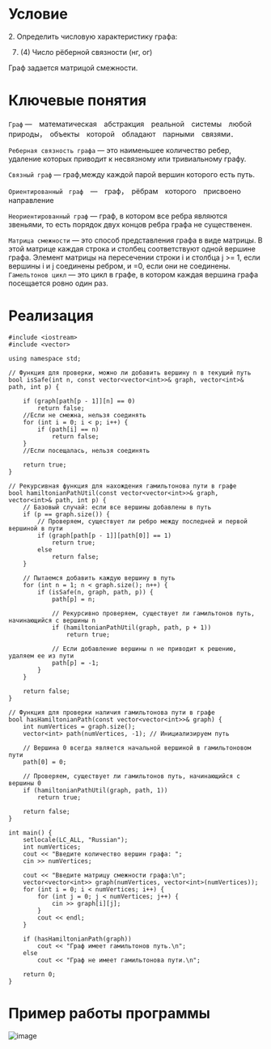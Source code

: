 # Условие
<p>2. Определить числовую характеристику графа:</p>
 
   7. (4) Число рёберной связности (нг, ог)

Граф задается матрицой смежности.
# Ключевые понятия 
`Граф` —　математическая　абстракция　реальной　системы　любой　природы，　объекты　которой　обладают　парными　связями．

`Реберная связность графа` — это наименьшее количество ребер, удаление которых приводит к несвязному или тривиальному графу.

`Связный граф` — граф,между каждой парой вершин которого есть путь.

﻿`Ориентированный　граф`　—　граф，　рёбрам　которого　присвоено　направление
 
`Неориентированный граф` — граф, в котором все ребра являются звеньями, то есть порядок двух концов ребра графа не существенен.

`Матрица смежности` — это способ представления графа в виде матрицы. В этой матрице каждая строка и столбец соответствуют одной вершине графа. Элемент матрицы на пересечении строки i и столбца j >= 1, если вершины i и j соединены ребром, и =0, если они не соединены.
`Гамельтонов цикл` — это цикл в графе, в котором каждая вершина графа посещается ровно один раз. 
# Реализация
```
#include <iostream>
#include <vector>

using namespace std;

// Функция для проверки, можно ли добавить вершину n в текущий путь
bool isSafe(int n, const vector<vector<int>>& graph, vector<int>& path, int p) {

    if (graph[path[p - 1]][n] == 0)
        return false;
    //Если не смежна, нельзя соединять
    for (int i = 0; i < p; i++) {
        if (path[i] == n)
            return false;
    }
    //Если посещалась, нельзя соединять

    return true;
}

// Рекурсивная функция для нахождения гамильтонова пути в графе
bool hamiltonianPathUtil(const vector<vector<int>>& graph, vector<int>& path, int p) {
    // Базовый случай: если все вершины добавлены в путь
    if (p == graph.size()) {
        // Проверяем, существует ли ребро между последней и первой вершиной в пути
        if (graph[path[p - 1]][path[0]] == 1)
            return true;
        else
            return false;
    }

    // Пытаемся добавить каждую вершину в путь
    for (int n = 1; n < graph.size(); n++) {
        if (isSafe(n, graph, path, p)) {
            path[p] = n;

            // Рекурсивно проверяем, существует ли гамильтонов путь, начинающийся с вершины n
            if (hamiltonianPathUtil(graph, path, p + 1))
                return true;

            // Если добавление вершины n не приводит к решению, удаляем ее из пути
            path[p] = -1;
        }
    }

    return false;
}

// Функция для проверки наличия гамильтонова пути в графе
bool hasHamiltonianPath(const vector<vector<int>>& graph) {
    int numVertices = graph.size();
    vector<int> path(numVertices, -1); // Инициализируем путь

    // Вершина 0 всегда является начальной вершиной в гамильтоновом пути
    path[0] = 0;

    // Проверяем, существует ли гамильтонов путь, начинающийся с вершины 0
    if (hamiltonianPathUtil(graph, path, 1))
        return true;

    return false;
}

int main() {
    setlocale(LC_ALL, "Russian");
    int numVertices;
    cout << "Введите количество вершин графа: ";
    cin >> numVertices;

    cout << "Введите матрицу смежности графа:\n";
    vector<vector<int>> graph(numVertices, vector<int>(numVertices));
    for (int i = 0; i < numVertices; i++) {
        for (int j = 0; j < numVertices; j++) {
            cin >> graph[i][j];
        }
        cout << endl;
    }

    if (hasHamiltonianPath(graph))
        cout << "Граф имеет гамильтонов путь.\n";
    else
        cout << "Граф не имеет гамильтонова пути.\n";

    return 0;
}
```
# Пример работы программы
![image](https://github.com/iis-32170x/RPIIS/assets/144934435/c9d2eb9e-7105-473a-bf02-af598a176925)
